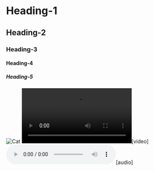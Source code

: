 # Heading-1
## Heading-2
### Heading-3
#### Heading-4
##### Heading-5

![Cat](https://www.petfinder.com/wp-content/uploads/2012/11/140272627-grooming-needs-senior-cat-632x475.jpg)
![Bear](http://www.w3schools.com/tags/movie.mp4)[video]
![Fireflies](http://raagwap.com/dataa48/31405/Fireflies-Owl_City[www.MastJatt.Com].mp3)[audio]